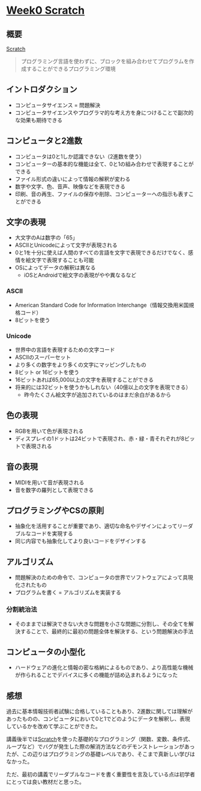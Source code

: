 # [Week0 Scratch](https://cs50.jp/x/2022/week0/)

## 概要

[Scratch](https://scratch.mit.edu/)

> プログラミング言語を使わずに、ブロックを組み合わせてプログラムを作成することができるプログラミング環境

## イントロダクション

- コンピュータサイエンス = 問題解決
- コンピュータサイエンスやプログラマ的な考え方を身につけることで副次的な効果も期待できる

## コンピュータと2進数

- コンピュータは0と1しか認識できない（2進数を使う）
- コンピューターの基本的な機能は全て、0と1の組み合わせで表現することができる
- ファイル形式の違いによって情報の解釈が変わる
- 数字や文字、色、音声、映像などを表現できる
- 印刷、音の再生、ファイルの保存や削除、コンピューターへの指示も表すことができる

## 文字の表現

- 大文字のAは数字の「65」
- ASCIIとUnicodeによって文字が表現される
- 0と1を十分に使えば人間のすべての言語を文字で表現できるだけでなく、感情を絵文字で表現することも可能
- OSによってデータの解釈は異なる
  - iOSとAndroidで絵文字の表現がやや異なるなど

### ASCII

- American Standard Code for Information Interchange（情報交換用米国規格コード）
- 8ビットを使う

### Unicode

- 世界中の言語を表現するための文字コード
- ASCIIのスーパーセット
- より多くの数字をより多くの文字にマッピングしたもの
- 8ビット or 16ビットを使う
- 16ビットあれば65,000以上の文字を表現することができる
- 将来的には32ビットを使うかもしれない（40億以上の文字を表現できる）
  - 昨今たくさん絵文字が追加されているのはまだ余白があるから

## 色の表現

- RGBを用いて色が表現される
- ディスプレイの1ドットは24ビットで表現され、赤・緑・青それぞれが8ビットで表現される

## 音の表現

- MIDIを用いて音が表現される
- 音を数字の羅列として表現できる

## プログラミングやCSの原則

- 抽象化を活用することが重要であり、適切な命名やデザインによってリーダブルなコードを実現する
- 同じ内容でも抽象化してより良いコードをデザインする

## アルゴリズム

- 問題解決のための命令で、コンピュータの世界でソフトウェアによって具現化されたもの
- プログラムを書く = アルゴリズムを実装する

### 分割統治法

- そのままでは解決できない大きな問題を小さな問題に分割し、その全てを解決することで、最終的に最初の問題全体を解決する、という問題解決の手法

## コンピュータの小型化

- ハードウェアの進化と情報の密な格納によるものであり、より高性能な機械が作られることでデバイスに多くの機能が詰め込まれるようになった

## 感想

過去に基本情報技術者試験に合格していることもあり、2進数に関しては理解があったものの、コンピュータにおいて0と1でどのようにデータを解釈し、表現しているかを改めて学ぶことができた。

講義後半では[Scratch](https://scratch.mit.edu/)を使った基礎的なプログラミング（関数、変数、条件式、ループなど）でバグが発生した際の解消方法などのデモンストレーションがあったが、この辺りはプログラミングの基礎レベルであり、そこまで真新しい学びはなかった。

ただ、最初の講義でリーダブルなコードを書く重要性を言及している点は初学者にとっては良い教材だと思った。
